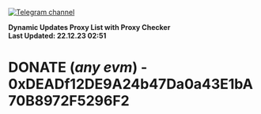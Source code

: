 [![Telegram channel](https://img.shields.io/endpoint?url=https://runkit.io/damiankrawczyk/telegram-badge/branches/master?url=https://t.me/n4z4v0d)](https://t.me/n4z4v0d) 

**Dynamic Updates Proxy List with Proxy Checker**  
**Last Updated: 22.12.23 02:51**

# DONATE (_any evm_) - 0xDEADf12DE9A24b47Da0a43E1bA70B8972F5296F2
